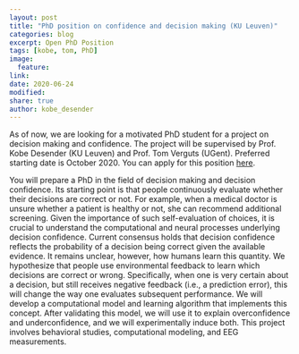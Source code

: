 ```yaml
---
layout: post
title: "PhD position on confidence and decision making (KU Leuven)"
categories: blog
excerpt: Open PhD Position
tags: [kobe, tom, PhD]
image:
  feature:
link:
date: 2020-06-24
modified:
share: true
author: kobe_desender
---
```


As of now, we are looking for a motivated PhD student for a project on decision making and confidence. The project will be supervised by Prof. Kobe Desender (KU Leuven) and Prof. Tom Verguts (UGent). 
Preferred starting date is October 2020. You can apply for this position [here](https://www.kuleuven.be/personeel/jobsite/jobs/55718647).

You will prepare a PhD in the field of decision making and decision confidence. Its starting point is that people continuously evaluate whether their decisions are correct or not. For example, when a medical doctor is unsure whether a patient is healthy or not, she can recommend additional screening. Given the importance of such self-evaluation of choices, it is crucial to understand the computational and neural processes underlying decision confidence. Current consensus holds that decision confidence reflects the probability of a decision being correct given the available evidence. It remains unclear, however, how humans learn this quantity. We hypothesize that people use environmental feedback to learn which decisions are correct or wrong. Specifically, when one is very certain about a decision, but still receives negative feedback (i.e., a prediction error), this will change the way one evaluates subsequent performance. We will develop a computational model and learning algorithm that implements this concept. After validating this model, we will use it to explain overconfidence and underconfidence, and we will experimentally induce both. This project involves behavioral studies, computational modeling, and EEG measurements.

